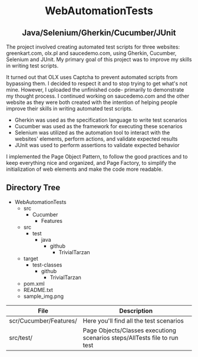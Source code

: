 <h1 align="center">WebAutomationTests</h1>
<h2 align="center">Java/Selenium/Gherkin/Cucumber/JUnit</h2>


The project involved creating automated test scripts for three websites: greenkart.com, olx.pl and saucedemo.com, using Gherkin, Cucumber, Selenium and JUnit. My primary goal of this project was to improve my skills in writing test scripts.

It turned out that OLX uses Captcha to prevent automated scripts from bypassing them. I decided to respect it and to stop trying to get what's not mine. However, I uploaded the unfinished code- primarily to demonstrate my thought process. 
I continued working on saucedemo.com and the other website as they were both created with the intention of helping people improve their skills in writing automated test scripts.

- Gherkin was used as the specification language to write test scenarios
- Cucumber was used as the framework for executing these scenarios 
- Selenium was utilized as the automation tool to interact with the websites' elements, perform actions, and validate expected results 
- JUnit was used to perform assertions to validate expected behavior

I implemented the Page Object Pattern, to follow the good practices and to keep everything nice and organized, and Page Factory, to simplify the initialization of web elements and make the code more readable.

## Directory Tree

- WebAutomationTests
  - src
    - Cucumber
      - Features
  - src
    - test
      - java
        - github
          - TrivialTarzan
  - target
    - test-classes
      - github
        - TrivialTarzan
  - pom.xml
  - README.txt
  - sample_img.png



| File | Description |
| ------ | ------ |
| scr/Cucumber/Features/ | Here you'll find all the test scenarios |
| src/test/| Page Objects/Classes executiong scenarios steps/AllTests file to run test |

